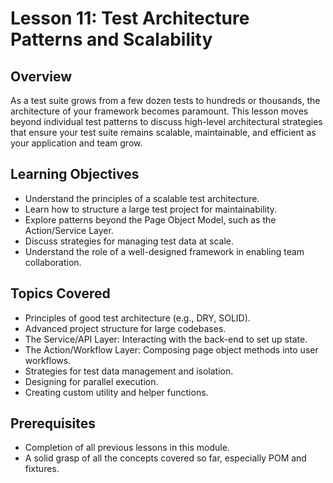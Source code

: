 # Lesson 11: Test Architecture Patterns and Scalability

## Overview

As a test suite grows from a few dozen tests to hundreds or thousands, the architecture of your framework becomes paramount. This lesson moves beyond individual test patterns to discuss high-level architectural strategies that ensure your test suite remains scalable, maintainable, and efficient as your application and team grow.

## Learning Objectives

- Understand the principles of a scalable test architecture.
- Learn how to structure a large test project for maintainability.
- Explore patterns beyond the Page Object Model, such as the Action/Service Layer.
- Discuss strategies for managing test data at scale.
- Understand the role of a well-designed framework in enabling team collaboration.

## Topics Covered

- Principles of good test architecture (e.g., DRY, SOLID).
- Advanced project structure for large codebases.
- The Service/API Layer: Interacting with the back-end to set up state.
- The Action/Workflow Layer: Composing page object methods into user workflows.
- Strategies for test data management and isolation.
- Designing for parallel execution.
- Creating custom utility and helper functions.

## Prerequisites

- Completion of all previous lessons in this module.
- A solid grasp of all the concepts covered so far, especially POM and fixtures.